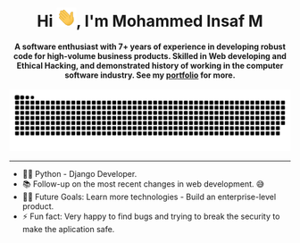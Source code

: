 <div align="center">
<h1 align="center">Hi <img width="35" src="img/waving.gif">, I'm Mohammed Insaf M</h1>
<h4 align="center">A software enthusiast with 7+ years of experience in developing robust code for high-volume business products. Skilled in Web developing and Ethical Hacking, and demonstrated history of working in the computer software industry. See my <a href="https://insafweb.in" target="_blank">portfolio</a> for more.</h4>
</div>

<div align="center">
  <a href="https://insafweb.in"><img src="img/grid-snake.svg" alt="Snake" /></a>
</div>

-----

- 👨‍💻 Python - Django Developer.
- 📚 Follow-up on the most recent changes in web development. 😅
- 💪🏼 Future Goals: Learn more technologies - Build an enterprise-level product.
- ⚡ Fun fact: Very happy to find bugs and trying to break the security to make the aplication safe.
